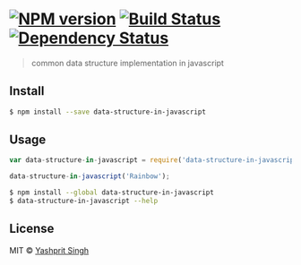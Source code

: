 #  [![NPM version][npm-image]][npm-url] [![Build Status][travis-image]][travis-url] [![Dependency Status][daviddm-url]][daviddm-image]

> common data structure implementation in javascript


## Install

```sh
$ npm install --save data-structure-in-javascript
```


## Usage

```js
var data-structure-in-javascript = require('data-structure-in-javascript');

data-structure-in-javascript('Rainbow');
```

```sh
$ npm install --global data-structure-in-javascript
$ data-structure-in-javascript --help
```


## License

MIT © [Yashprit Singh](www.twitter.com/yashprit)


[npm-url]: https://npmjs.org/package/data-structure-in-javascript
[npm-image]: https://badge.fury.io/js/data-structure-in-javascript.svg
[travis-url]: https://travis-ci.org/yashprit/data-structure-in-javascript
[travis-image]: https://travis-ci.org/yashprit/data-structure-in-javascript.svg?branch=master
[daviddm-url]: https://david-dm.org/yashprit/data-structure-in-javascript.svg?theme=shields.io
[daviddm-image]: https://david-dm.org/yashprit/data-structure-in-javascript
